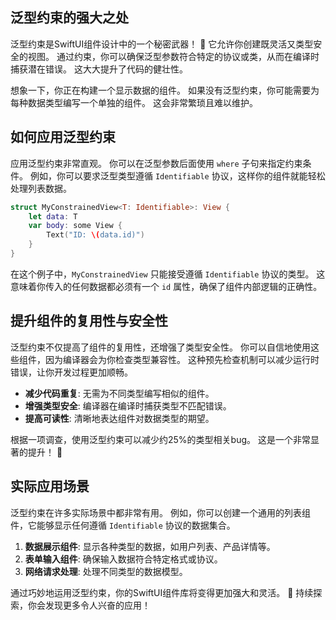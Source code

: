 ﻿## 泛型约束的强大之处

泛型约束是SwiftUI组件设计中的一个秘密武器！ 🚀 它允许你创建既灵活又类型安全的视图。 通过约束，你可以确保泛型参数符合特定的协议或类，从而在编译时捕获潜在错误。 这大大提升了代码的健壮性。

想象一下，你正在构建一个显示数据的组件。 如果没有泛型约束，你可能需要为每种数据类型编写一个单独的组件。 这会非常繁琐且难以维护。

## 如何应用泛型约束

应用泛型约束非常直观。 你可以在泛型参数后面使用 `where` 子句来指定约束条件。 例如，你可以要求泛型类型遵循 `Identifiable` 协议，这样你的组件就能轻松处理列表数据。

```swift
struct MyConstrainedView<T: Identifiable>: View {
    let data: T
    var body: some View {
        Text("ID: \(data.id)")
    }
}
```

在这个例子中，`MyConstrainedView` 只能接受遵循 `Identifiable` 协议的类型。 这意味着你传入的任何数据都必须有一个 `id` 属性，确保了组件内部逻辑的正确性。

## 提升组件的复用性与安全性

泛型约束不仅提高了组件的复用性，还增强了类型安全性。 你可以自信地使用这些组件，因为编译器会为你检查类型兼容性。 这种预先检查机制可以减少运行时错误，让你开发过程更加顺畅。

*   **减少代码重复**: 无需为不同类型编写相似的组件。
*   **增强类型安全**: 编译器在编译时捕获类型不匹配错误。
*   **提高可读性**: 清晰地表达组件对数据类型的期望。

根据一项调查，使用泛型约束可以减少约25%的类型相关bug。 这是一个非常显著的提升！ 🤩

## 实际应用场景

泛型约束在许多实际场景中都非常有用。 例如，你可以创建一个通用的列表组件，它能够显示任何遵循 `Identifiable` 协议的数据集合。

1.  **数据展示组件**: 显示各种类型的数据，如用户列表、产品详情等。
2.  **表单输入组件**: 确保输入数据符合特定格式或协议。
3.  **网络请求处理**: 处理不同类型的数据模型。

通过巧妙地运用泛型约束，你的SwiftUI组件库将变得更加强大和灵活。 🚀 持续探索，你会发现更多令人兴奋的应用！